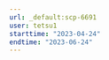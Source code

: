 ```yaml
---
url: _default:scp-6691
user: tetsu1
starttime: "2023-04-24"
endtime: "2023-06-24"
---
```

<reserve />